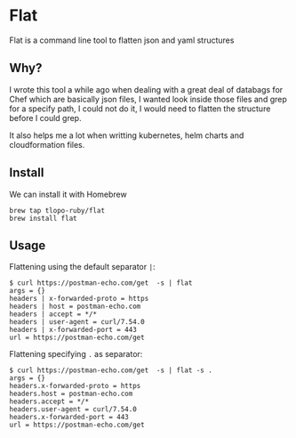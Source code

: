 # Flat

Flat is a command line tool to flatten json and yaml structures

## Why? 

I wrote this tool a while ago when dealing with a great deal of databags for Chef which are basically json files,  I wanted look inside those files and grep for a specify path, I could not do it, I would need to flatten the structure before I could grep. 

It also helps me  a lot when writting kubernetes, helm charts and cloudformation files. 

## Install

We can install it with Homebrew 

```
brew tap tlopo-ruby/flat
brew install flat
```

## Usage 

Flattening using the default separator ` | `: 
```
$ curl https://postman-echo.com/get  -s | flat
args = {}
headers | x-forwarded-proto = https
headers | host = postman-echo.com
headers | accept = */*
headers | user-agent = curl/7.54.0
headers | x-forwarded-port = 443
url = https://postman-echo.com/get
```

Flattening specifying `.` as separator: 

```
$ curl https://postman-echo.com/get  -s | flat -s .
args = {}
headers.x-forwarded-proto = https
headers.host = postman-echo.com
headers.accept = */*
headers.user-agent = curl/7.54.0
headers.x-forwarded-port = 443
url = https://postman-echo.com/get
```
